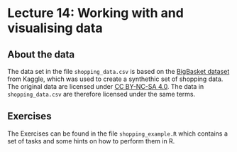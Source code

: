 # Lecture 14: Working with and visualising data

## About the data

The data set in the file `shopping_data.csv` is based on the [BigBasket dataset](https://www.kaggle.com/datasets/surajjha101/bigbasket-entire-product-list-28k-datapoints) from Kaggle, which was used to create a synthethic set of shopping data. The original data are licensed under [CC BY-NC-SA 4.0](https://creativecommons.org/licenses/by-nc-sa/4.0/). The data in `shopping_data.csv` are therefore licensed under the same terms.

## Exercises

The Exercises can be found in the file `shopping_example.R` which contains a set of tasks and some hints on how to perform them in R.